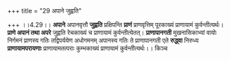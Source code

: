 +++
title = "29 अपाने जुह्वति"

+++
।।4.29।। **अपाने** अपानवृत्तौ **जुह्वति** प्रक्षिपन्ति **प्राणं**
प्राणवृत्तिम् पूरकाख्यं प्राणायामं कुर्वन्तीत्यर्थः। **प्राणे अपानं तथा
अपरे** जुह्वति रेचकाख्यं च प्राणायामं कुर्वन्तीत्येतत्। **प्राणापानगती**
मुखनासिकाभ्यां वायोः निर्गमनं प्राणस्य गतिः तद्विपर्ययेण अधोगमनम्
अपानस्य गतिः ते प्राणापानगती एते **रुद्ध्वा** निरुध्य
**प्राणायामपरायणाः** प्राणायामतत्पराः कुम्भकाख्यं प्राणायामं
कुर्वन्तीत्यर्थः।। किञ्च
